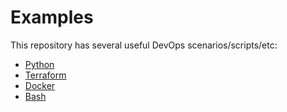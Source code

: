 # Examples

This repository has several useful DevOps scenarios/scripts/etc:
  * [Python](./Python)
  * [Terraform](./Terraform)
  * [Docker](./Docker)
  * [Bash](./Bash)
